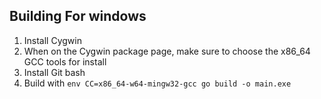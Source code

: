 ## Building For windows

1. Install Cygwin
2. When on the Cygwin package page, make sure to choose the x86_64 GCC tools for install
3. Install Git bash
4. Build with
`env CC=x86_64-w64-mingw32-gcc go build -o main.exe`